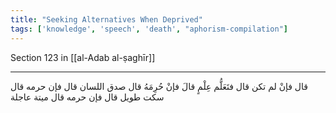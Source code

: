```yaml
---
title: "Seeking Alternatives When Deprived"
tags: ['knowledge', 'speech', 'death', "aphorism-compilation"]
---
```


 Section 123 in [[al-Adab al-ṣaghīr]]

---
قال فإنْ لم تكن قال فتَعَلُّم عِلْمٍ قالَ فإنْ حُرِمَهُ قال صدق اللسان قال فإن حرمه قال سكت طويل قال فإن حرمه قال ميتة عاجلة

